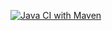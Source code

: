 [![Java CI with Maven](https://github.com/Mzbasel/RestApiApplication/actions/workflows/maven.yml/badge.svg)](https://github.com/Mzbasel/RestApiApplication/actions/workflows/maven.yml)
